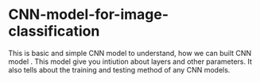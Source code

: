 # CNN-model-for-image-classification
This is basic and simple CNN model to understand, how we can built  CNN model .
This model give you intiution about layers and other parameters.
It also tells about the training and testing  method of any CNN models.

